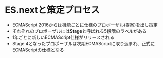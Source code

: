 # ES.nextと策定プロセス

-   ECMAScript 2016からは機能ごとに仕様のプロポーザル(提案)を出し策定
-   それぞれのプロポーザルには**Stage**と呼ばれる5段階のラベルがある
-   1年ごとに新しいECMAScript仕様がリリースされる
-   Stage 4となったプロポーザルは次期ECMAScriptに取り込まれ、正式にECMAScriptの仕様となる
